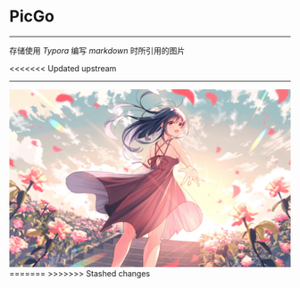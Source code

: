 # PicGo
---
存储使用 *Typora* 编写 *markdown* 时所引用的图片

<<<<<<< Updated upstream

---
<img src="https://github.com/zero12138/PicGo/blob/main/image/spring.jpg?raw=true" style="zoom:70%">
=======
>>>>>>> Stashed changes
